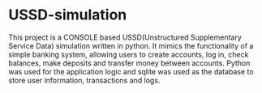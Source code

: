 # USSD-simulation
This project is a CONSOLE based USSD(Unstructured Supplementary Service Data) simulation written in python. 
It mimics the functionality of a simple banking system, allowing users to create accounts, log in, check balances, make deposits
and transfer money between accounts. 
Python was used for the application logic and sqlite was used as the database to store user information, transactions and logs.
